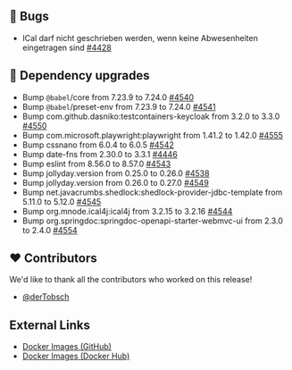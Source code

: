 ## 🐞 Bugs

- ICal darf nicht geschrieben werden, wenn keine Abwesenheiten eingetragen sind [#4428](https://github.com/urlaubsverwaltung/urlaubsverwaltung/issues/4428)

## 🔨 Dependency upgrades

- Bump `@babel`/core from 7.23.9 to 7.24.0 [#4540](https://github.com/urlaubsverwaltung/urlaubsverwaltung/pull/4540)
- Bump `@babel`/preset-env from 7.23.9 to 7.24.0 [#4541](https://github.com/urlaubsverwaltung/urlaubsverwaltung/pull/4541)
- Bump com.github.dasniko:testcontainers-keycloak from 3.2.0 to 3.3.0 [#4550](https://github.com/urlaubsverwaltung/urlaubsverwaltung/pull/4550)
- Bump com.microsoft.playwright:playwright from 1.41.2 to 1.42.0 [#4555](https://github.com/urlaubsverwaltung/urlaubsverwaltung/pull/4555)
- Bump cssnano from 6.0.4 to 6.0.5 [#4542](https://github.com/urlaubsverwaltung/urlaubsverwaltung/pull/4542)
- Bump date-fns from 2.30.0 to 3.3.1 [#4446](https://github.com/urlaubsverwaltung/urlaubsverwaltung/pull/4446)
- Bump eslint from 8.56.0 to 8.57.0 [#4543](https://github.com/urlaubsverwaltung/urlaubsverwaltung/pull/4543)
- Bump jollyday.version from 0.25.0 to 0.26.0 [#4538](https://github.com/urlaubsverwaltung/urlaubsverwaltung/pull/4538)
- Bump jollyday.version from 0.26.0 to 0.27.0 [#4549](https://github.com/urlaubsverwaltung/urlaubsverwaltung/pull/4549)
- Bump net.javacrumbs.shedlock:shedlock-provider-jdbc-template from 5.11.0 to 5.12.0 [#4545](https://github.com/urlaubsverwaltung/urlaubsverwaltung/pull/4545)
- Bump org.mnode.ical4j:ical4j from 3.2.15 to 3.2.16 [#4544](https://github.com/urlaubsverwaltung/urlaubsverwaltung/pull/4544)
- Bump org.springdoc:springdoc-openapi-starter-webmvc-ui from 2.3.0 to 2.4.0 [#4554](https://github.com/urlaubsverwaltung/urlaubsverwaltung/pull/4554)

## ❤️ Contributors

We'd like to thank all the contributors who worked on this release!

- [@derTobsch](https://github.com/derTobsch)
## External Links

- [Docker Images (GitHub)](https://github.com/urlaubsverwaltung/urlaubsverwaltung/pkgs/container/urlaubsverwaltung%2Furlaubsverwaltung)
- [Docker Images (Docker Hub)](https://hub.docker.com/r/urlaubsverwaltung/urlaubsverwaltung)
